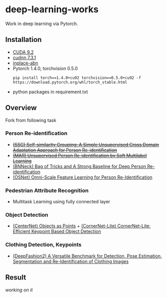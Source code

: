 # deep-learning-works
Work in deep learning via Pytorch.

## Installation
* [CUDA 9.2](https://developer.nvidia.com/cuda-toolkit-archive)
* [cudnn 7.3.1](https://developer.nvidia.com/rdp/cudnn-archive)
* [inplace-abn](https://github.com/mapillary/inplace_abn)
* Pytorch 1.4.0, torchvision 0.5.0
    ```
    pip install torch==1.4.0+cu92 torchvision==0.5.0+cu92 -f https://download.pytorch.org/whl/torch_stable.html
    ```
* python packages in requirement.txt

## Overview
Fork from following task
### Person Re-identification
* ~~[(SSG) Self-similarity Grouping: A Simple Unsupervised Cross Domain Adaptation Approach for Person Re-identification](https://arxiv.org/abs/1811.10144)~~
* ~~[(MAR) Unsupervised Person Re-identification by Soft Multilabel Learning](https://arxiv.org/abs/1903.06325)~~
* [(BNNeck) Bag of Tricks and A Strong Baseline for Deep Person Re-identification](https://arxiv.org/abs/1903.07071)
* [(OSNet) Omni-Scale Feature Learning for Person Re-Identification](https://arxiv.org/abs/1905.00953)

### Pedestrian Attribute Recognition
* Multitask Learning using fully connected layer

### Object Detection
* [(CenterNet) Objects as Points](https://github.com/xingyizhou/CenterNet) + [(CornerNet-Lite) CornerNet-Lite: Efficient Keypoint Based Object Detection](https://github.com/princeton-vl/CornerNet-Lite/tree/master)

### Clothing Detection, Keypoints
* [(DeepFashion2) A Versatile Benchmark for Detection, Pose Estimation, Segmentation and Re-Identification of Clothing Images](https://github.com/switchablenorms/DeepFashion2)

## Result
*working on it*